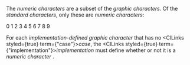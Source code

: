  



The *numeric characters* are a subset of the *graphic characters*. Of the *standard characters*, only these are *numeric characters*: 



0 1 2 3 4 5 6 7 8 9 



For each *implementation-defined graphic character* that has no <ClLinks styled={true} term={"case"}><i>case</i></ClLinks>, the <ClLinks styled={true} term={"implementation"}><i>implementation</i></ClLinks> must define whether or not it is a *numeric character* . 



